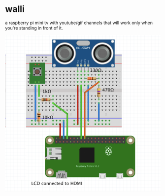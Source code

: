 # walli
a raspberry pi mini tv with youtube/gif channels that will work only when you're standing in front of it.

![Alt text](circuit.png?raw=true "Title")
